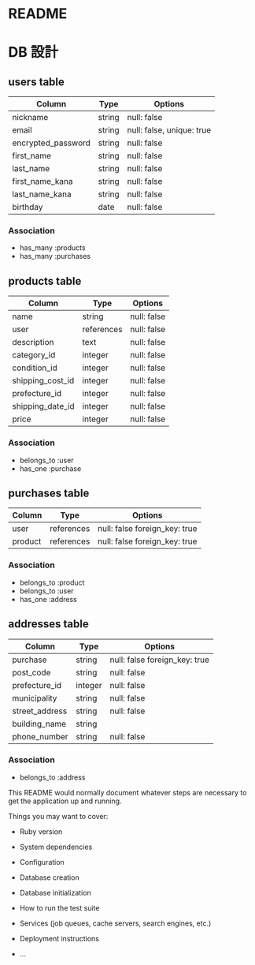 # README
# DB 設計

## users table

|Column              |Type          |Options                   |
|--------------------|--------------|--------------------------|
|nickname            |string        |null: false               |
|email               |string        |null: false, unique: true |
|encrypted_password  |string        |null: false               |
|first_name          |string        |null: false               |
|last_name           |string        |null: false               |
|first_name_kana     |string        |null: false               |
|last_name_kana      |string        |null: false               |
|birthday            |date          |null: false               |



### Association

* has_many :products
* has_many :purchases

## products table

|Column                            |Type          |Options                   |
|----------------------------------|--------------|--------------------------|
|name                              |string        |null: false               |
|user                              |references    |null: false               |
|description                       |text          |null: false               |
|category_id                       |integer       |null: false               |
|condition_id                      |integer       |null: false               |
|shipping_cost_id                  |integer       |null: false               |
|prefecture_id                     |integer       |null: false               |
|shipping_date_id                  |integer       |null: false               |
|price                             |integer       |null: false               |




### Association
* belongs_to :user
* has_one :purchase

## purchases table

|Column                           |Type          |Options                       |
|---------------------------------|--------------|------------------------------|
|user                             |references    |null: false foreign_key: true |
|product                          |references    |null: false foreign_key: true |


### Association
* belongs_to :product
* belongs_to :user
* has_one :address

## addresses table

|Column                    |Type            |Options                       |
|--------------------------|----------------|------------------------------|
|purchase                  |string          |null: false foreign_key: true |
|post_code                 |string          |null: false                   |
|prefecture_id             |integer         |null: false                   |
|municipality              |string          |null: false                   |
|street_address            |string          |null: false                   |
|building_name             |string          |                              |
|phone_number              |string          |null: false                   |

### Association
* belongs_to :address




















This README would normally document whatever steps are necessary to get the
application up and running.

Things you may want to cover:

* Ruby version

* System dependencies

* Configuration

* Database creation

* Database initialization

* How to run the test suite

* Services (job queues, cache servers, search engines, etc.)

* Deployment instructions

* ...

